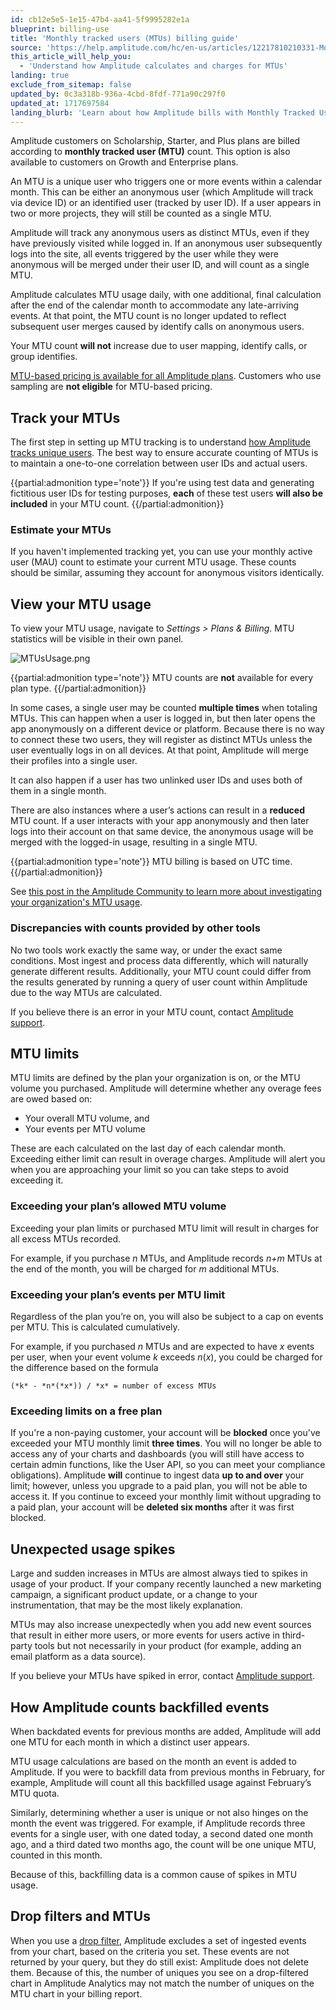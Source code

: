 ```yaml
---
id: cb12e5e5-1e15-47b4-aa41-5f9995282e1a
blueprint: billing-use
title: 'Monthly tracked users (MTUs) billing guide'
source: 'https://help.amplitude.com/hc/en-us/articles/12217810210331-Monthly-tracked-users-MTUs-billing-guide'
this_article_will_help_you:
  - 'Understand how Amplitude calculates and charges for MTUs'
landing: true
exclude_from_sitemap: false
updated_by: 0c3a318b-936a-4cbd-8fdf-771a90c297f0
updated_at: 1717697584
landing_blurb: 'Learn about how Amplitude bills with Monthly Tracked Users.'
---
```

Amplitude customers on Scholarship, Starter, and Plus plans are billed according to **monthly tracked user (MTU)** count. This option is also available to customers on Growth and Enterprise plans. 

An MTU is a unique user who triggers one or more events within a calendar month. This can be either an anonymous user (which Amplitude will track via device ID) or an identified user (tracked by user ID). If a user appears in two or more projects, they will still be counted as a single MTU.

Amplitude will track any anonymous users as distinct MTUs, even if they have previously visited while logged in. If an anonymous user subsequently logs into the site, all events triggered by the user while they were anonymous will be merged under their user ID, and will count as a single MTU.

Amplitude calculates MTU usage daily, with one additional, final calculation after the end of the calendar month to accommodate any late-arriving events. At that point, the MTU count is no longer updated to reflect subsequent user merges caused by identify calls on anonymous users. 

Your MTU count **will not** increase due to user mapping, identify calls, or group identifies.

[MTU-based pricing is available for all Amplitude plans](/admin/account-management/manage-event-volume). Customers who use sampling are **not eligible** for MTU-based pricing.

## Track your MTUs

The first step in setting up MTU tracking is to understand [how Amplitude tracks unique users](/cdp/sources/instrument-track-unique-users). The best way to ensure accurate counting of MTUs is to maintain a one-to-one correlation between user IDs and actual users.

{{partial:admonition type='note'}}
If you're using test data and generating fictitious user IDs for testing purposes, **each** of these test users **will also be included** in your MTU count.
{{/partial:admonition}}

### Estimate your MTUs

If you haven't implemented tracking yet, you can use your monthly active user (MAU) count to estimate your current MTU usage. These counts should be similar, assuming they account for anonymous visitors identically.

## View your MTU usage

To view your MTU usage, navigate to *Settings > Plans & Billing*. MTU statistics will be visible in their own panel.

![MTUsUsage.png](/output/img/billing-use/mtususage-png.png)

{{partial:admonition type='note'}}
MTU counts are **not** available for every plan type.
{{/partial:admonition}}

In some cases, a single user may be counted **multiple times** when totaling MTUs. This can happen when a user is logged in, but then later opens the app anonymously on a different device or platform. Because there is no way to connect these two users, they will register as distinct MTUs unless the user eventually logs in on all devices. At that point, Amplitude will merge their profiles into a single user.

It can also happen if a user has two unlinked user IDs and uses both of them in a single month.

There are also instances where a user’s actions can result in a **reduced** MTU count. If a user interacts with your app anonymously and then later logs into their account on that same device, the anonymous usage will be merged with the logged-in usage, resulting in a single MTU.

{{partial:admonition type='note'}}
MTU billing is based on UTC time.
{{/partial:admonition}}

See [this post in the Amplitude Community to learn more about investigating your organization's MTU usage](https://community.amplitude.com/building-and-sharing-your-analysis-58/learn-how-to-investigate-your-org-s-monthly-tracked-users-mtus-2163).

### Discrepancies with counts provided by other tools

No two tools work exactly the same way, or under the exact same conditions. Most ingest and process data differently, which will naturally generate different results. Additionally, your MTU count could differ from the results generated by running a query of user count within Amplitude due to the way MTUs are calculated.

If you believe there is an error in your MTU count, contact [Amplitude support](http://support.amplitude.com).

## MTU limits

MTU limits are defined by the plan your organization is on, or the MTU volume you purchased. Amplitude will determine whether any overage fees are owed based on:

* Your overall MTU volume, and
* Your events per MTU volume

These are each calculated on the last day of each calendar month. Exceeding either limit can result in overage charges. Amplitude will alert you when you are approaching your limit so you can take steps to avoid exceeding it.

### Exceeding your plan’s allowed MTU volume

Exceeding your plan limits or purchased MTU limit will result in charges for all excess MTUs recorded. 

For example, if you purchase *n* MTUs, and Amplitude records *n+m* MTUs at the end of the month, you will be charged for *m* additional MTUs.

### Exceeding your plan’s events per MTU limit

Regardless of the plan you’re on, you will also be subject to a cap on events per MTU. This is calculated cumulatively. 

For example, if you purchased *n* MTUs and are expected to have *x* events per user, when your event volume *k* exceeds *n*(*x*), you could be charged for the difference based on the formula

`(*k* - *n*(*x*)) / *x* = number of excess MTUs`

### Exceeding limits on a free plan

If you're a non-paying customer, your account will be **blocked** once you've exceeded your MTU monthly limit **three times**. You will no longer be able to access any of your charts and dashboards (you will still have access to certain admin functions, like the User API, so you can meet your compliance obligations). Amplitude **will** continue to ingest data **up to and over** your limit; however, unless you upgrade to a paid plan, you will not be able to access it. If you continue to exceed your monthly limit without upgrading to a paid plan, your account will be **deleted six months** after it was first blocked.

## Unexpected usage spikes

Large and sudden increases in MTUs are almost always tied to spikes in usage of your product. If your company recently launched a new marketing campaign, a significant product update, or a change to your instrumentation, that may be the most likely explanation.

MTUs may also increase unexpectedly when you add new event sources that result in either more users, or more events for users active in third-party tools but not necessarily in your product (for example, adding an email platform as a data source).

If you believe your MTUs have spiked in error, contact [Amplitude support](http://support.amplitude.com).

## How Amplitude counts backfilled events

When backdated events for previous months are added, Amplitude will add one MTU for each month in which a distinct user appears.

MTU usage calculations are based on the month an event is added to Amplitude. If you were to backfill data from previous months in February, for example, Amplitude will count all this backfilled usage against February’s MTU quota.

Similarly, determining whether a user is unique or not also hinges on the month the event was triggered. For example, if Amplitude records three events for a single user, with one dated today, a second dated one month ago, and a third dated two months ago, the count will be one unique MTU, counted in this month.

Because of this, backfilling data is a common cause of spikes in MTU usage.

## Drop filters and MTUs

When you use a [drop filter](/data/remove-invalid-data), Amplitude  excludes a set of ingested events from your chart, based on the criteria you set. These events are not returned by your query, but they do still exist: Amplitude does not delete them. Because of this, the number of uniques you see on a drop-filtered chart in Amplitude Analytics may not match the number of uniques on the MTU chart in your billing report.